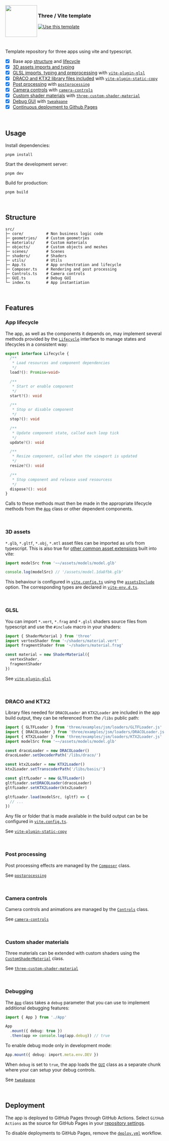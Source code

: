 <img align="left" src="https://vite.dev/logo.svg" width="100" height="100">

<h3>
  Three / Vite template
</h3>

[![Use this template](https://gist.githubusercontent.com/juliendargelos/35cfc34447d88883afab621ccaca7021/raw/e10f7581e4218e5b6b68bf300b975940c4c3adc6/github-use-this-template.svg)](https://github.com/new?template_name=three-vite-template&template_owner=juliendargelos)

<h2></h2>

<br>

Template repository for three apps using vite and typescript.
- [x] Base app [structure](#structure) and [lifecycle](#app-lifecycle)
- [x] [3D assets imports and typing](#3d-assets)
- [x] [GLSL imports, typing and preprocessing](#glsl) with [`vite-plugin-glsl`](https://github.com/UstymUkhman/vite-plugin-glsl)
- [x] [DRACO and KTX2 library files included](#draco-and-ktx2) with [`vite-plugin-static-copy`](https://github.com/sapphi-red/vite-plugin-static-copy)
- [x] [Post processing](#post-processing) with [`postprocessing`](https://github.com/pmndrs/postprocessing)
- [x] [Camera controls](#camera-controls) with [`camera-controls`](https://github.com/yomotsu/camera-controls)
- [x] [Custom shader materials](#custom-shader-materials) with [`three-custom-shader-material`](https://github.com/FarazzShaikh/THREE-CustomShaderMaterial)
- [x] [Debug GUI](#debug) with [`tweakpane`](https://github.com/cocopon/tweakpane)
- [x] [Continuous deployment to Github Pages](#deployment)

<br>

## Usage

Install dependencies:

```shell
pnpm install
```

Start the development server:

```shell
pnpm dev
```

Build for production:

```shell
pnpm build
```

<br>

## Structure

```shell
src/
├─ core/          # Non business logic code
├─ geometries/    # Custom geometries
├─ materials/     # Custom materials
├─ objects/       # Custom objects and meshes
├─ scenes/        # Scenes
├─ shaders/       # Shaders
├─ utils/         # Utils
├─ App.ts         # App orchestration and lifecycle
├─ Composer.ts    # Rendering and post processing
├─ Controls.ts    # Camera controls
├─ GUI.ts         # Debug GUI
└─ index.ts       # App instantiation
```

<br>

## Features

### App lifecycle

The app, as well as the components it depends on, may implement several methods
provided by the [`Lifecycle`](src/core/Lifecycle.ts) interface to manage states
and lifecycles in a consistent way:

```ts
export interface Lifecycle {
  /**
   * Load resources and component dependencies
   */
  load?(): Promise<void>

  /**
   * Start or enable component
   */
  start?(): void

  /**
   * Stop or disable component
   */
  stop?(): void

  /**
   * Update component state, called each loop tick
   */
  update?(): void

  /**
   * Resize component, called when the viewport is updated
   */
  resize?(): void

  /**
   * Stop component and release used resourcess
   */
  dispose?(): void
}
```

Calls to these methods must then be made in the appropriate lifecycle methods
from the [`App`](src/App.ts) class or other dependent components.

<br>

### 3D assets

`*.glb`, `*.gltf`, `*.obj`, `*.mtl` asset files can be imported as urls from
typescript. This is also true for
[other common asset extensions](https://github.com/vitejs/vite/blob/39fab6db204ea88ffdb346ee98d8abe0ff5d685f/packages/vite/src/node/constants.ts#L130-L170)
built into vite:

```ts
import modelSrc from '~~/assets/models/model.glb'

console.log(modelSrc) // '/assets/model.1da8fbk.glb'
```

This behaviour is configured in [`vite.config.ts`](vite.config.ts) using the
[`assetsInclude`](https://vite.dev/config/shared-options.html#assetsinclude)
option. The corresponding types are declared in
[`vite-env.d.ts`](src/vite-env.d.ts).


<br>

### GLSL

You can import `*.vert`, `*.frag` and `*.glsl` shaders source files from
typescript and use the `#include` macro in your shaders:

```ts
import { ShaderMaterial } from 'three'
import vertexShader from '~/shaders/material.vert'
import fragmentShader from '~/shaders/material.frag'

const material = new ShaderMaterial({
  vertexShader,
  fragmentShader
})
```

See [`vite-plugin-glsl`](https://github.com/UstymUkhman/vite-plugin-glsl)

<br>

### DRACO and KTX2

Library files needed for `DRACOLoader` an `KTX2Loader` are included in the app
build output, they can be referenced from the `/libs` public path:

```ts
import { GLTFLoader } from 'three/examples/jsm/loaders/GLTFLoader.js'
import { DRACOLoader } from 'three/examples/jsm/loaders/DRACOLoader.js'
import { KTX2Loader } from 'three/examples/jsm/loaders/KTX2Loader.js'
import modelSrc from '~~/assets/models/model.glb'

const dracoLoader = new DRACOLoader()
dracoLoader.setDecoderPath('/libs/draco/')

const ktx2Loader = new KTX2Loader()
ktx2Loader.setTranscoderPath('/libs/basis/')

const gltfLoader = new GLTFLoader()
gltfLoader.setDRACOLoader(dracoLoader)
gltfLoader.setKTX2Loader(ktx2Loader)

gltfLoader.load(modelSrc, (gltf) => {
  // ...
})
```

Any file or folder that is made available in the build output can be be
configured in [`vite.config.ts`](vite.config.ts).

See [`vite-plugin-static-copy`](https://github.com/sapphi-red/vite-plugin-static-copy)

<br>

### Post processing

Post processing effects are managed by the [`Composer`](src/Composer.ts) class.

See [`postprocessing`](https://github.com/pmndrs/postprocessing)

<br>

### Camera controls

Camera controls and animations are managed by the [`Controls`](src/Controls.ts)
class.

See [`camera-controls`](https://github.com/yomotsu/camera-controls)

<br>

### Custom shader materials

Three materials can be extended with custom shaders using the
[`CustomShaderMaterial`](https://github.com/FarazzShaikh/THREE-CustomShaderMaterial/blob/main/package/src/index.ts)
class.

See [`three-custom-shader-material`](https://github.com/FarazzShaikh/THREE-CustomShaderMaterial)

<br>

### Debugging

The [`App`](src/App.ts) class takes a `debug` parameter that you can
use to implement additional debugging features:

```ts
import { App } from './App'

App
  .mount({ debug: true })
  .then(app => console.log(app.debug)) // true
```

To enable debug mode only in development mode:
```ts
App.mount({ debug: import.meta.env.DEV })
```

When `debug` is set to `true`, the app loads the [`GUI`](src/GUI.ts) class as
a separate chunk where your can setup your debug controls.

See [`tweakpane`](https://github.com/cocopon/tweakpane)

<br>

## Deployment

The app is deployed to GitHub Pages through GitHub Actions.
Select `GitHub Actions` as the source for GitHub Pages in your
[repository settings](../../settings/pages).

To disable deployments to GitHub Pages, remove the
[`deploy.yml`](.github/workflows/deploy.yml) workflow.
